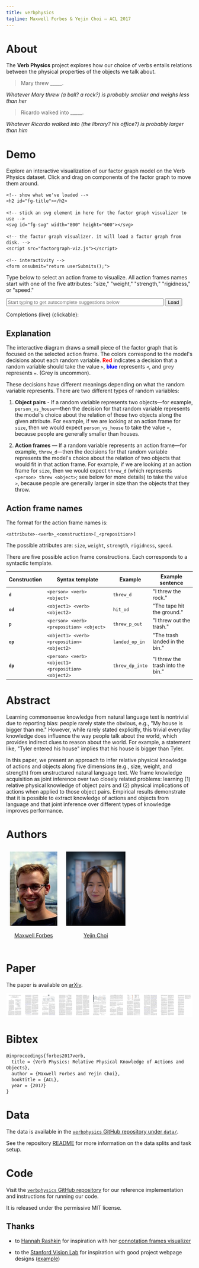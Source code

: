 ```yaml
---
title: verbphysics
tagline: Maxwell Forbes & Yejin Choi — ACL 2017
---
```


# About

The **Verb Physics** project explores how our choice of verbs entails relations
between the physical properties of the objects we talk about.

> Mary threw _____.

_Whatever Mary threw (a ball? a rock?) is probably smaller and weighs less than
her_

> Ricardo walked into _____.

_Whatever Ricardo walked into (the library? his office?) is probably larger
than him_

# Demo

Explore an interactive visualization of our factor graph model on the Verb
Physics dataset. Click and drag on components of the factor graph to move them
around.

<div>
	<!-- d3 dependencies for d3-force -->
	<script src="lib/d3.js"></script>

  <!-- CSS. No idea whether this will work in github.io but let's find out. -->
  <link rel="stylesheet" type="text/css" href="css/default.css">

	<!-- show what we've loaded -->
	<h2 id="fg-title"></h2>

	<!-- stick an svg element in here for the factor graph visualizer to use -->
	<svg id="fg-svg" width="800" height="600"></svg>

	<!-- the factor graph visualizer. it will load a factor graph from disk. -->
	<script src="factorgraph-viz.js"></script>

	<!-- interactivity -->
	<form onsubmit="return userSubmits();">
  <p>Type below to select an action frame to visualize.
  All action frames names start with one of the five attributes: "size,"
  "weight," "strength," "rigidness," or "speed." </p>
	<input id="userInput" type="text" oninput="userTypes()" size="50"
		placeholder="Start typing to get autocomplete suggestions below" />
	<button type="submit">Load</button>
	</form>
	<p id="suggestionNotice">Completions (live) (clickable):</p>
	<p id="suggestions"></p>
</div>

## Explanation

The interactive diagram draws a small piece of the factor graph that is focused
on the selected action frame. The colors correspond to the model's decisions
about each random variable. <b style="color: red">Red</b> indicates a decision
that a random variable should take the value `>`, <b style="color:
blue">blue</b> represents `<`, and <b style="color: grey">grey</b> represents
`=`. (Grey is uncommon).

These decisions have different meanings depending on what the random variable
represents. There are two different types of random variables:

1.  **Object pairs** - If a random variable represents two objects—for example,
    `person_vs_house`—then the decision for that random variable represents the
    model's choice about the relation of those two objects along the given
    attribute. For example, if we are looking at an action frame for `size`,
    then we would expect `person_vs_house` to take the value `<`, because people
    are generally smaller than houses.

2.  **Action frames** — If a random variable represents an action frame—for
    example, `threw_d`—then the decisions for that random variable represents
    the model's choice about the relation of two objects that would fit in that
    action frame. For example, if we are looking at an action frame for `size`,
    then we would expect `threw_d` (which represents `<person> threw <object>`; see
    below for more details) to take the value `>`, because people are generally
    larger in size than the objects that they throw.

## Action frame names

The format for the action frame names is:

```
<attribute>-<verb>_<construction>[_<preposition>]
```

The possible attributes are: `size`, `weight`, `strength`, `rigidness`, `speed`.

There are five possible action frame constructions. Each corresponds to a
syntactic template.

Construction   | Syntax template                                      | Example         | Example sentence
---            | ---                                                  | ---             | ---
**`d`**        |  `<person> <verb> <object>`                          | `threw_d`       | "I threw the rock."
**`od`**       |  `<object1> <verb> <object2>`                        | `hit_od`        | "The tape hit the ground."
**`p`**        |  `<person> <verb> <preposition> <object>`            | `threw_p_out`   | "I threw out the trash."
**`op`**       |  `<object1> <verb> <preposition> <object2>`          | `landed_op_in`  | "The trash landed in the bin."
**`dp`**       |  `<person> <verb> <object1> <preposition> <object2>` | `threw_dp_into` | "I threw the trash into the bin."

# Abstract

Learning commonsense knowledge from natural language text is nontrivial due to
reporting bias: people rarely state the obvious, e.g., "My house is bigger than
me." However, while rarely stated explicitly, this trivial everyday knowledge
does influence the way people talk about the world, which provides indirect
clues to reason about the world. For example, a statement like, "Tyler entered
his house" implies that his house is bigger than Tyler.

In this paper, we present an approach to infer relative physical knowledge of
actions and objects along five dimensions (e.g., size, weight, and strength)
from unstructured natural language text. We frame knowledge acquisition as joint
inference over two closely related problems: learning (1) relative physical
knowledge of object pairs and (2) physical implications of actions when applied
to those object pairs. Empirical results demonstrate that it is possible to
extract knowledge of actions and objects from language and that joint inference
over different types of knowledge improves performance.

# Authors

<div style="display: inline-block; padding: 10px; text-align: center">
  <a href="http://maxwellforbes.com/">
    <img src="max_thumb.jpeg" alt="A picture of Maxwell Forbes" />
  </a>
  <p><a href="http://maxwellforbes.com/">Maxwell Forbes</a></p>
</div>

<div style="display: inline-block; padding: 10px; text-align: center">
  <a href="https://homes.cs.washington.edu/~yejin/">
    <img src="yejin_thumb.jpg" alt="A picture of Yejin Choi" />
  </a>
  <p><a href="https://homes.cs.washington.edu/~yejin/">Yejin Choi</a></p>
</div>

# Paper

The paper is available on [arXiv](https://arxiv.org/abs/1706.03799).

[![a thumbnail rendering of the ACL 2017 verb physics paper](thumb-all-resized.png)](https://arxiv.org/abs/1706.03799)

# Bibtex

```
@inproceedings{forbes2017verb,
  title = {Verb Physics: Relative Physical Knowledge of Actions and Objects},
  author = {Maxwell Forbes and Yejin Choi},
  booktitle = {ACL},
  year = {2017}
}
```

# Data

The data is available in the [`verbphysics` GitHub repository under
`data/`](https://github.com/uwnlp/verbphysics/tree/master/data).

See the repository [README](https://github.com/uwnlp/verbphysics#data) for more
information on the data splits and task setup.

# Code

Visit the [`verbphysics` GitHub
repository](https://github.com/uwnlp/verbphysics) for our reference
implementation and instructions for running our code.

It is released under the permissive MIT license.

## Thanks

- to [Hannah Rashkin](https://homes.cs.washington.edu/~hrashkin/) for
  inspiration with her [connotation frames
  visualizer](https://homes.cs.washington.edu/~hrashkin/connframe_vis.php)

- to the [Stanford Vision Lab](http://vision.stanford.edu/) for inspiration
  with good project webpage designs ([example](http://cs.stanford.edu/people/ranjaykrishna/im2p/index.html))
